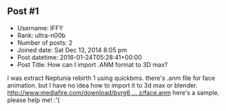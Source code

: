 ## Post #1
- Username: IFFY
- Rank: ultra-n00b
- Number of posts: 2
- Joined date: Sat Dec 13, 2014 8:05 pm
- Post datetime: 2016-01-24T05:28:41+00:00
- Post Title: How can I import .ANM format to 3D max?

I was extract Neptunia rebirth 1 using quickbms.
there's .anm file for face animation. but I have no idea how to import it to 3d max or blender.
[http://www.mediafire.com/download/bvrg6 ... z/face.anm](http://www.mediafire.com/download/bvrg6n179na1dtz/face.anm)
here's a sample.
please help me! :'(
